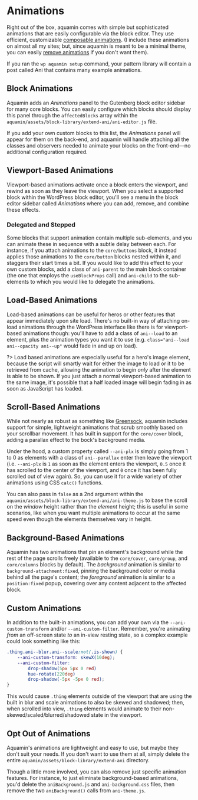 # Animations

Right out of the box, aquamin comes with simple but sophisticated animations that are easily configurable via the block editor. They use efficient, customizable [composable animations](https://www.thinkaquamarine.com/development/composable-animations/ ':target=_blank'). (I include these animations on almost all my sites; but, since aquamin is meant to be a minimal theme, you can easily [remove animations](#opt-out-of-animations) if you don't want them).

If you ran the `wp aquamin setup` command, your pattern library will contain a post called Ani that contains many example animations.

## Block Animations

Aquamin adds an _Animations_ panel to the Gutenberg block editor sidebar for many core blocks. You can easily configure which blocks should display this panel through the `affectedBlocks` array within the `aquamin/assets/block-library/extend-ani/ani-editor.js` file.

If you add your own custom blocks to this list, the _Animations_ panel will appear for them on the back-end, and aquamin will handle attaching all the classes and observers needed to animate your blocks on the front-end—no additional configuration required.

## Viewport-Based Animations

Viewport-based animations activate once a block enters the viewport, and rewind as soon as they leave the viewport. When you select a supported block within the WordPress block editor, you'll see a menu in the block editor sidebar called _Animations_ where you can add, remove, and combine these effects.

### Delegated and Stepped

Some blocks that support animation contain multiple sub-elements, and you can animate these in sequence with a subtle delay between each. For instance, if you attach animations to the `core/buttons` block, it instead applies those animations to the `core/button` blocks nested within it, and staggers their start times a bit. If you would like to add this effect to your own custom blocks, add a class of `ani-parent` to the main block container (the one that employs the `useBlockProps` call) and `ani-child` to the sub-elements to which you would like to delegate the animations.

## Load-Based Animations

Load-based animations can be useful for heros or other features that appear immediately upon site load. There's no built-in way of attaching on-load animations through the WordPress interface like there is for viewport-based animations though: you'll have to add a class of `ani--load` to an element, plus the animation types you want it to use (e.g. `class="ani--load ani--opacity ani--up"` would fade in and up on load). 

?> Load based animations are especially useful for a hero's image element, because the script will smartly wait for either the image to load or it to be retrieved from cache, allowing the animation to begin _only_ after the element is able to be shown. If you just attach a normal viewport-based animation to the same image, it's possible that a half loaded image will begin fading in as soon as JavaScript has loaded.

## Scroll-Based Animations

While not nearly as robust as something like [Greensock](https://greensock.com/ ':target=_blank'), aquamin includes support for simple, lightweight animations that scrub smoothly based on your scrollbar movement. It has built in support for the `core/cover` block, adding a parallax effect to the bock's background media.

Under the hood, a custom property called `--ani-plx` is simply going from 1 to 0 as elements with a class of `ani--parallax` enter then leave the viewport (i.e. `--ani-plx` is `1` as soon as the element enters the viewport, `0.5` once it has scrolled to the center of the viewport, and `0` once it has been fully scrolled out of view again). So, you can use it for a wide variety of other animations using CSS `calc()` functions.

You can also pass in `false` as a 2nd argument within the `aquamin/assets/block-library/extend-ani/ani-theme.js` to base the scroll on the _window_ height rather than the _element_ height; this is useful in some scenarios, like when you want multiple animations to occur at the same speed even though the elements themselves vary in height.

## Background-Based Animations

Aquamin has two animations that pin an element's background while the rest of the page scrolls freely (available to the `core/cover`, `core/group`, and `core/columns` blocks by default). The _background_ animation is similar to `background-attachment:fixed`, pinning the background color or media behind all the page's content; the _foreground_ animation is similar to a `position:fixed` popup, covering over any content adjacent to the affected block.

## Custom Animations

In addition to the built-in animations, you can add your own via the `--ani-custom-transform` and/or `--ani-custom-filter`. Remember, you're animating _from_ an off-screen state _to_ an in-view resting state, so a complex example could look something like this:

```css
.thing.ani--blur.ani--scale:not(.is-shown) {
	--ani-custom-transform: skewX(10deg);
	--ani-custom-filter:
		drop-shadow(5px 5px 0 red)
		hue-rotate(220deg)
		drop-shadow(-5px -5px 0 red);
}
```
This would cause `.thing` elements outside of the viewport that are using the built in blur and scale animations to also be skewed and shadowed; then, when scrolled into view, `.thing` elements would animate to their non-skewed/scaled/blurred/shadowed state in the viewport.

## Opt Out of Animations
Aquamin's animations are lightweight and easy to use, but maybe they don't suit your needs. If you don't want to use them at all, simply delete the entire `aquamin/assets/block-library/extend-ani` directory.

Though a little more involved, you can also remove just specific animation features. For instance, to just eliminate background-based animations, you'd delete the `aniBackground.js` and `ani-background.css` files, then remove the two `aniBackground()` calls from `ani-theme.js`.
